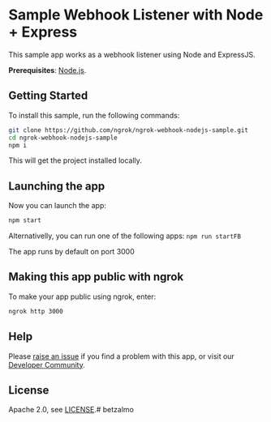 # Sample Webhook Listener with Node + Express

This sample app works as a webhook listener using Node and ExpressJS.

**Prerequisites**: [Node.js](https://nodejs.org/en/).

## Getting Started

To install this sample, run the following commands:

```bash
git clone https://github.com/ngrok/ngrok-webhook-nodejs-sample.git
cd ngrok-webhook-nodejs-sample
npm i
```

This will get the project installed locally.

## Launching the app

Now you can launch the app:

```bash
npm start
```
Alternativelly, you can run one of the following apps:
    `npm run startFB`

The app runs by default on port 3000

## Making this app public with ngrok

To make your app public using ngrok, enter:

```bash
ngrok http 3000
```

## Help

Please [raise an issue](https://github.com/ngrok/ngrok-webhook-nodejs-sample/issues) if you find a problem with this app, or visit our [Developer Community](https://ngrok.com/slack).

## License

Apache 2.0, see [LICENSE](LICENSE).#   b e t z a l m o  
 